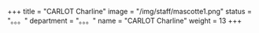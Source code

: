 +++
title = "CARLOT Charline"
image = "/img/staff/mascotte1.png"
status = "。。。"
department = "。。。"
name = "CARLOT Charline"
weight = 13
+++